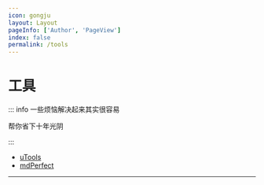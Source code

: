```yaml
---
icon: gongju
layout: Layout
pageInfo: ['Author', 'PageView']
index: false
permalink: /tools
---
```


# 工具

::: info 一些烦恼解决起来其实很容易

帮你省下十年光阴

:::

- [uTools](./uTools.md)
- [mdPerfect](./mdPerfect.md)

---
